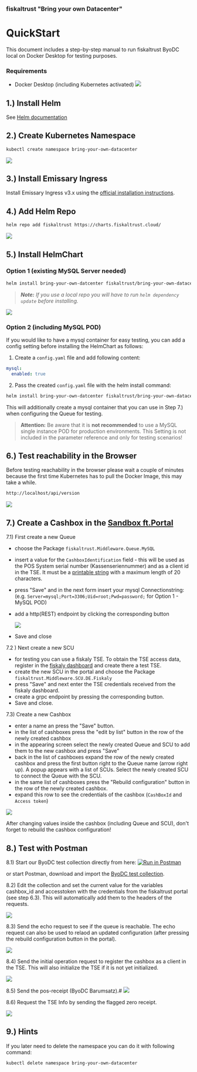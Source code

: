 ### fiskaltrust "Bring your own Datacenter"
# QuickStart

This document includes a step-by-step manual to run fiskaltrust ByoDC local on Docker Desktop for testing purposes.

### Requirements
- Docker Desktop (including Kubernetes activated)
![](images/ByoDC-Quickstart-0-DockerConfig.png)

## 1.) Install Helm
See [Helm documentation](https://helm.sh/docs/intro/install/)

## 2.) Create Kubernetes Namespace
```sh
kubectl create namespace bring-your-own-datacenter
```

![](images/ByoDC-Quickstart-1-Namespace.png)

## 3.) Install Emissary Ingress

Install Emissary Ingress v3.x using the [official installation instructions](https://www.getambassador.io/docs/emissary/3.5/topics/install/helm).

## 4.) Add Helm Repo
```sh
helm repo add fiskaltrust https://charts.fiskaltrust.cloud/
```
![](images/ByoDC-Quickstart-2-AddRepo.png)

## 5.) Install HelmChart

### Option 1 (existing MySQL Server needed)

```sh
helm install bring-your-own-datcenter fiskaltrust/bring-your-own-datacenter --namespace bring-your-own-datacenter
```

> ***Note:** If you use a local repo you will have to run `helm dependency update` before installing.*

![](images/ByoDC-Quickstart-3-Install.png)

### Option 2 (including MySQL POD)

If you would like to have a mysql container for easy testing, you can add a config setting before installing the HelmChart as follows:

1.  Create a ```config.yaml``` file and add following content:
```yaml
mysql:
  enabled: true
```
2. Pass the created  ```config.yaml``` file with the helm install command:

```sh
helm install bring-your-own-datcenter fiskaltrust/bring-your-own-datacenter --namespace bring-your-own-datacenter -f config.yaml
```
This will additionally create a mysql container that you can use in Step 7.) when configuring the Queue for testing. 

>**Attention:** Be aware that it is **not recommended** to use a MySQL single instance POD for production environments. This Setting is not included in the parameter reference and only for testing scenarios!

## 6.) Test reachability in the Browser

Before testing reachability in the browser please wait a couple of minutes because the first time Kubernetes has to pull the Docker Image, this may take a while.

```sh
http://localhost/api/version
```
![](images/ByoDC-Quickstart-4-Browsertest.png)

## 7.) Create a Cashbox in the [Sandbox ft.Portal](https://portal-sandbox.fiskaltrust.de/CashBox)

7.1) First create a new Queue

- choose the Package ```fiskaltrust.Middleware.Queue.MySQL```

- insert a value for the ```CashboxIdentification``` field - this will be used as the POS System serial number (Kassenseriennummer) and as a client id in the TSE. It must be a [printable string](https://en.wikipedia.org/wiki/PrintableString) with a maximum length of 20 characters.

- press "Save" and in the next form insert your mysql Connectionstring:  
(e.g. ```Server=mysql;Port=3306;Uid=root;Pwd=password;``` for Option 1 - MySQL POD)

- add a http(REST) endpoint by clicking the corresponding button

  ![](images/ByoDC-Quickstart-7-QueueConfig.png)

- Save and close

7.2 ) Next create a new SCU 

- for testing you can use a fiskaly TSE.  To obtain the TSE access data, register in the [fiskaly dashboard](https://dashboard.fiskaly.com/) and create there a test TSE. 
- create the new SCU in the portal and choose the Package ```fiskaltrust.Middleware.SCU.DE.Fiskaly```
- press "Save" and next enter the TSE credentials received from the fiskaly dashboard.
- create a grpc endpoint by pressing the corresponding button. 
- Save and close.

7.3) Create a new Cashbox
- enter a name an press the "Save" button. 
- in the list of cashboxes press the "edit by list" button in the row of the newly created cashbox 
- in the appearing screen select the newly created Queue and SCU to add them to the new cashbox and press "Save"
- back in the list of cashboxes expand the row of the newly created cashbox and press the first button right to the Queue name (arrow right up). A popup appears with a list of SCUs. Select the newly created SCU to connect the Queue with the SCU.
- in the same list of cashboxes press the "Rebuild configuration" button in the row of the newly created cashbox.
- expand this row to see the credentials of the cashbox (```CashBoxId``` and ```Access token```)

![](images/ByoDC-Quickstart-5-CashboxConfig.png)

After changing values inside the cashbox (including Queue and SCU), don't forget to rebuild the cashbox configuration!

## 8.) Test with Postman

8.1) Start our ByoDC test collection directly from here: [![Run in Postman](https://run.pstmn.io/button.svg)](https://app.getpostman.com/run-collection/f25ba9a9c934a6e997ec)

 or start Postman, download and import the [ByoDC test collection](https://github.com/fiskaltrust/product-de-bring-your-own-datacenter/blob/master/fiskaltrust%20DE%20ByoDC%20TestCall.postman_collection.json).

8.2) Edit the collection and set the current value for the variables cashbox_id and accesstoken with the credentials from the fiskaltrust portal (see step 6.3). This will automatically add them to the headers of the requests.

![](images/ByoDC-Quickstart-7-PostmanCollection.png)



8.3) Send the echo request to see if the queue is reachable. The echo request can also be used to relaod an updated configuration (after pressing the rebuild configuration button in the portal).

![](images/ByoDC-Quickstart-7-3-Echo.png)



8.4) Send the initial operation request to register the cashbox as a client in the TSE. This will also initialize the TSE if it is not yet initialized.

![](images/ByoDC-Quickstart-7-4-Initial-Operation-Receipt.png)



8.5) Send the pos-receipt (ByoDC Barumsatz).#
![](images/ByoDC-Quickstart-7-5-POS-Receipt.png)



8.6) Request the TSE Info by sending the flagged zero receipt.

![](images/ByoDC-Quickstart-7-6-TSE-Info.png)

## 9.) Hints

If you later need to delete the namespace you can do it with following command:

```sh
kubectl delete namespace bring-your-own-datacenter
```

